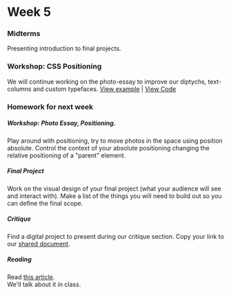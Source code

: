 # Week 5

### Midterms
Presenting introduction to final projects.

### Workshop: CSS Positioning  

We will continue working on the photo-essay to improve our diptychs, text-columns and custom typefaces.
[View example](http://rodrigodebenito.github.io/icp-design-and-code/week-5/workshop/) | [View Code](https://github.com/rodrigodebenito/icp-design-and-code/tree/gh-pages/week-5/workshop)

### Homework for next week

##### Workshop: Photo Essay, Positioning.
Play around with positioning, try to move photos in the space using position absolute. Control the context of your absolute positioning changing the relative positioning of a "parent" element.

##### Final Project
Work on the visual design of your final project (what your audience will see and interact with). Make a list of the things you will need to build out so you can define the final scope.

##### Critique
Find a digital project to present during our critique section.
Copy your link to our [shared document](https://docs.google.com/spreadsheets/d/1yQk1g523ujerGCJGKW45Jh5oDTgjyrSV5Y78s4xlDT0).

##### Reading
Read [this article](https://alistapart.com/article/all-talk-and-no-buttons-the-conversational-ui).  
We'll talk about it in class.
